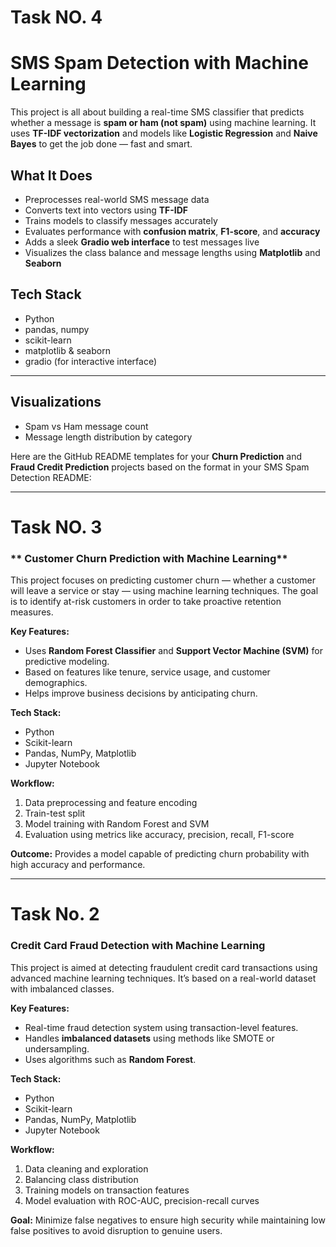 # Task NO. 4

#  SMS Spam Detection with Machine Learning

This project is all about building a real-time SMS classifier that predicts whether a message is **spam or ham (not spam)** using machine learning. It uses **TF-IDF vectorization** and models like **Logistic Regression** and **Naive Bayes** to get the job done — fast and smart.



##  What It Does
- Preprocesses real-world SMS message data
- Converts text into vectors using **TF-IDF**
- Trains models to classify messages accurately
- Evaluates performance with **confusion matrix**, **F1-score**, and **accuracy**
- Adds a sleek **Gradio web interface** to test messages live
- Visualizes the class balance and message lengths using **Matplotlib** and **Seaborn**

##  Tech Stack
- Python 
- pandas, numpy
- scikit-learn
- matplotlib & seaborn
- gradio (for interactive interface)

---

##  Visualizations
- Spam vs Ham message count
- Message length distribution by category

Here are the GitHub README templates for your **Churn Prediction** and **Fraud Credit Prediction** projects based on the format in your SMS Spam Detection README:

---

# Task NO. 3
###  ** Customer Churn Prediction with Machine Learning**

This project focuses on predicting customer churn — whether a customer will leave a service or stay — using machine learning techniques. The goal is to identify at-risk customers in order to take proactive retention measures.

 **Key Features:**

* Uses **Random Forest Classifier** and **Support Vector Machine (SVM)** for predictive modeling.
* Based on features like tenure, service usage, and customer demographics.
* Helps improve business decisions by anticipating churn.

 **Tech Stack:**

* Python
* Scikit-learn
* Pandas, NumPy, Matplotlib
* Jupyter Notebook

 **Workflow:**

1. Data preprocessing and feature encoding
2. Train-test split
3. Model training with Random Forest and SVM
4. Evaluation using metrics like accuracy, precision, recall, F1-score

 **Outcome:**
Provides a model capable of predicting churn probability with high accuracy and performance.

---
# Task No. 2
###  **Credit Card Fraud Detection with Machine Learning**

This project is aimed at detecting fraudulent credit card transactions using advanced machine learning techniques. It’s based on a real-world dataset with imbalanced classes.

 **Key Features:**

* Real-time fraud detection system using transaction-level features.
* Handles **imbalanced datasets** using methods like SMOTE or undersampling.
* Uses algorithms such as **Random Forest**.

 **Tech Stack:**

* Python
* Scikit-learn
* Pandas, NumPy, Matplotlib
* Jupyter Notebook

 **Workflow:**

1. Data cleaning and exploration
2. Balancing class distribution
3. Training models on transaction features
4. Model evaluation with ROC-AUC, precision-recall curves

 **Goal:**
Minimize false negatives to ensure high security while maintaining low false positives to avoid disruption to genuine users.


